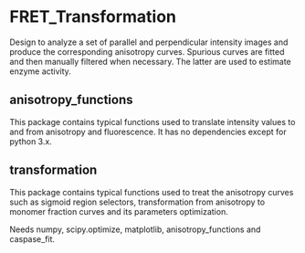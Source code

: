 # FRET_Transformation

Design to analyze a set of parallel and perpendicular intensity images and produce the corresponding anisotropy curves. Spurious curves are fitted and then manually filtered when necessary. The latter are used to estimate enzyme activity.

## anisotropy_functions

This package contains typical functions used to translate intensity values to and from anisotropy and fluorescence. It has no dependencies except for python 3.x.

## transformation

This package contains typical functions used to treat the anisotropy curves such as sigmoid region selectors, transformation from anisotropy to monomer fraction curves and its parameters optimization.

Needs numpy, scipy.optimize, matplotlib, anisotropy_functions and caspase_fit.

